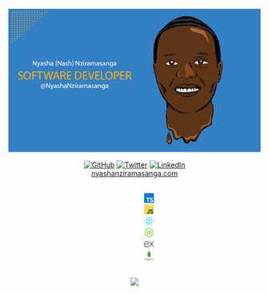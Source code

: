 ![banner](https://raw.githubusercontent.com/NyashaNziramasanga/NyashaNziramasanga/master/images/nash-software-developer.png)

<p align="center">
	<a href="https://github.com/NyashaNziramasanga"><img src="https://img.shields.io/github/followers/NyashaNziramasanga.svg?label=GitHub&style=social" alt="GitHub"></a>
	<a href="https://twitter.com/NyashaNziboi"><img src="https://img.shields.io/twitter/follow/NyashaNziboi?label=Twitter&style=social" alt="Twitter"></a>
	<a href="https://www.linkedin.com/in/nyasha-nash-nziramasanga-446380116"><img src="https://img.shields.io/badge/LinkedIn--_.svg?style=social&logo=linkedin" alt="LinkedIn"></a>
<br/><a href="https://www.nyashanziramasanga.com/">nyashanziramasanga.com</a>
</p>

<p align="center">
	<code>
		<img height="20" src="https://raw.githubusercontent.com/NyashaNziramasanga/NyashaNziramasanga/master/images/typescript.svg">
		<img height="20" src="https://raw.githubusercontent.com/NyashaNziramasanga/NyashaNziramasanga/master/images/javascript.svg">
		<img height="20" src="https://raw.githubusercontent.com/NyashaNziramasanga/NyashaNziramasanga/master/images/react.svg">
		<img height="20" src="https://raw.githubusercontent.com/NyashaNziramasanga/NyashaNziramasanga/master/images/nodejs.svg">
		<img height="20" src="https://raw.githubusercontent.com/NyashaNziramasanga/NyashaNziramasanga/master/images/express.svg">
		<img height="20" src="https://raw.githubusercontent.com/NyashaNziramasanga/NyashaNziramasanga/master/images/mongodb.svg">
	</code>
</p>

<p align="center">
	<img src="https://github-readme-stats.vercel.app/api/?username=NyashaNziramasanga&show_icons=true&title_color=3380C4&icon_color=3380C4&text_color=edf2f7&bg_color=151515"></img>
</p>
